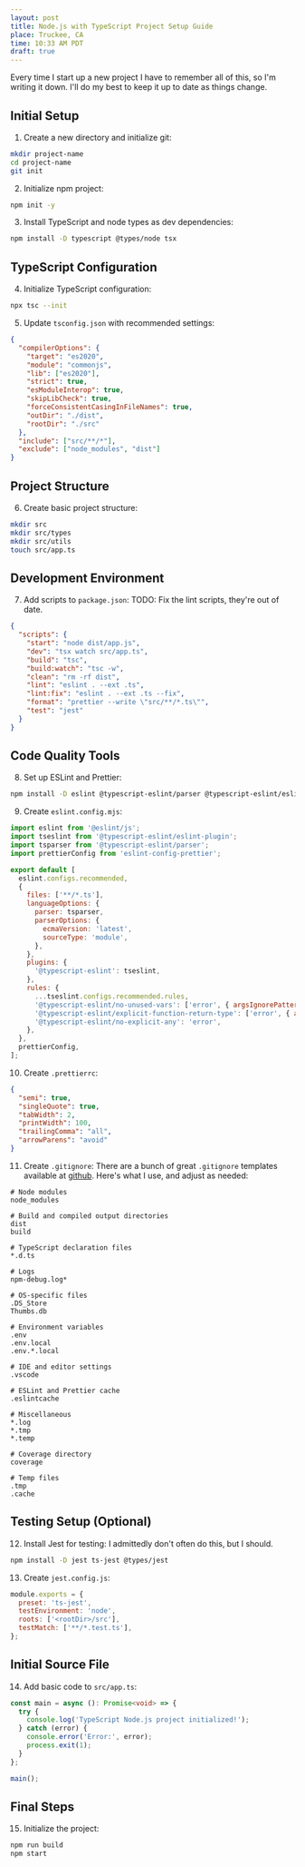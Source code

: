 ```yaml
---
layout: post
title: Node.js with TypeScript Project Setup Guide
place: Truckee, CA
time: 10:33 AM PDT
draft: true
---
```


Every time I start up a new project I have to remember all of this, so I'm writing it down. I'll do my best to keep it up to date as things change.

## Initial Setup
1. Create a new directory and initialize git:
```bash
mkdir project-name
cd project-name
git init
```

2. Initialize npm project:
```bash
npm init -y
```

3. Install TypeScript and node types as dev dependencies:
```bash
npm install -D typescript @types/node tsx
```

## TypeScript Configuration
4. Initialize TypeScript configuration:
```bash
npx tsc --init
```

5. Update `tsconfig.json` with recommended settings:
```json
{
  "compilerOptions": {
    "target": "es2020",
    "module": "commonjs",
    "lib": ["es2020"],
    "strict": true,
    "esModuleInterop": true,
    "skipLibCheck": true,
    "forceConsistentCasingInFileNames": true,
    "outDir": "./dist",
    "rootDir": "./src"
  },
  "include": ["src/**/*"],
  "exclude": ["node_modules", "dist"]
}
```

## Project Structure
6. Create basic project structure:
```bash
mkdir src
mkdir src/types
mkdir src/utils
touch src/app.ts
```

## Development Environment
7. Add scripts to `package.json`:
TODO: Fix the lint scripts, they're out of date.
```json
{
  "scripts": {
    "start": "node dist/app.js",
    "dev": "tsx watch src/app.ts",
    "build": "tsc",
    "build:watch": "tsc -w",
    "clean": "rm -rf dist",
    "lint": "eslint . --ext .ts",
    "lint:fix": "eslint . --ext .ts --fix",
    "format": "prettier --write \"src/**/*.ts\"",
    "test": "jest"
  }
}
```

## Code Quality Tools
8. Set up ESLint and Prettier:
```bash
npm install -D eslint @typescript-eslint/parser @typescript-eslint/eslint-plugin prettier eslint-config-prettier
```

9. Create `eslint.config.mjs`:
```javascript
import eslint from '@eslint/js';
import tseslint from '@typescript-eslint/eslint-plugin';
import tsparser from '@typescript-eslint/parser';
import prettierConfig from 'eslint-config-prettier';

export default [
  eslint.configs.recommended,
  {
    files: ['**/*.ts'],
    languageOptions: {
      parser: tsparser,
      parserOptions: {
        ecmaVersion: 'latest',
        sourceType: 'module',
      },
    },
    plugins: {
      '@typescript-eslint': tseslint,
    },
    rules: {
      ...tseslint.configs.recommended.rules,
      '@typescript-eslint/no-unused-vars': ['error', { argsIgnorePattern: '^_' }],
      '@typescript-eslint/explicit-function-return-type': ['error', { allowExpressions: true }],
      '@typescript-eslint/no-explicit-any': 'error',
    },
  },
  prettierConfig,
];
```

10. Create `.prettierrc`:
```json
{
  "semi": true,
  "singleQuote": true,
  "tabWidth": 2,
  "printWidth": 100,
  "trailingComma": "all",
  "arrowParens": "avoid"
}
```

11. Create `.gitignore`:
There are a bunch of great `.gitignore` templates available at [github](https://github.com/github/gitignore).
Here's what I use, and adjust as needed:
```
# Node modules
node_modules

# Build and compiled output directories
dist
build

# TypeScript declaration files
*.d.ts

# Logs
npm-debug.log*

# OS-specific files
.DS_Store
Thumbs.db

# Environment variables
.env
.env.local
.env.*.local

# IDE and editor settings
.vscode

# ESLint and Prettier cache
.eslintcache

# Miscellaneous
*.log
*.tmp
*.temp

# Coverage directory
coverage

# Temp files
.tmp
.cache
```

## Testing Setup (Optional)
12. Install Jest for testing:
I admittedly don't often do this, but I should.
```bash
npm install -D jest ts-jest @types/jest
```

13. Create `jest.config.js`:
```javascript
module.exports = {
  preset: 'ts-jest',
  testEnvironment: 'node',
  roots: ['<rootDir>/src'],
  testMatch: ['**/*.test.ts'],
};
```

## Initial Source File
14. Add basic code to `src/app.ts`:
```typescript
const main = async (): Promise<void> => {
  try {
    console.log('TypeScript Node.js project initialized!');
  } catch (error) {
    console.error('Error:', error);
    process.exit(1);
  }
};

main();
```

## Final Steps
15. Initialize the project:
```bash
npm run build
npm start
```